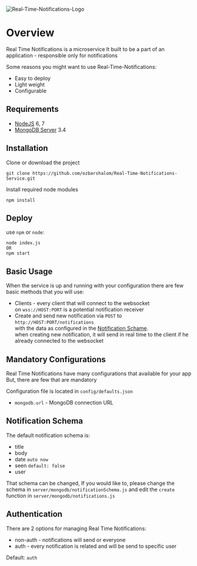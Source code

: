 ![Real-Time-Notifications-Logo](https://cloud.githubusercontent.com/assets/12782508/26573221/99fd8eb8-4525-11e7-8ffb-6e93c6c80561.jpg)

# Overview

Real Time Notifications is a microservice
It built to be a part of an application - responsible only for notifications

Some reasons you might want to use Real-Time-Notifications:
* Easy to deploy
* Light weight
* Configurable


## Requirements
* [NodeJS](https://nodejs.org/en/download/) 6, 7
* [MongoDB Server](https://www.mongodb.com/download-center) 3.4

## Installation

Clone or download the project

    git clone https://github.com/ozbarshalom/Real-Time-Notifications-Service.git

Install required node modules

    npm install
    
## Deploy

use `npm` or `node`:

    node index.js
    OR
    npm start
    
## Basic Usage

When the service is up and running with your configuration there are few basic methods that you will use:
* Clients - every client that will connect to the websocket <br>
on `wss://HOST:PORT` is a potential notification receiver
* Create and send new notification via `POST` to `http://HOST:PORT/notifications` <br>
with the data as configured in the [Notification Schame](#Notification-Schema). <br>
when creating new notification, it will send in real time to the client if he already connected to the websocket

## Mandatory Configurations

Real Time Notifications have many configurations that available for your app
But, there are few that are mandatory

Configuration file is located in `config/defaults.json`

* `mongodb.url` - MongoDB connection URL

## Notification Schema

The default notification schema is:
* title
* body
* date `auto now`
* seen `default: false`
* user

That schema can be changed,
If you would like to, please change the schema in `server/mongodb/notificationSchema.js` and edit the `create` function in `server/mongodb/notifications.js`

## Authentication
There are 2 options for managing Real Time Notifications:
* non-auth - notifications will send or everyone
* auth - every notification is related and will be send to specific user

Default: `auth`
